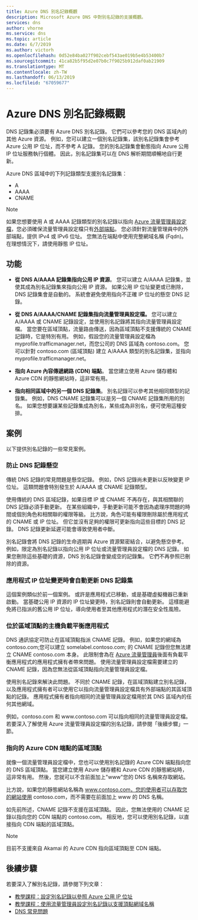 ```yaml
---
title: Azure DNS 別名記錄概觀
description: Microsoft Azure DNS 中對別名記錄的支援概觀。
services: dns
author: vhorne
ms.service: dns
ms.topic: article
ms.date: 6/7/2019
ms.author: victorh
ms.openlocfilehash: 0d52e84ba027f902cebf543ae019b5e4b53400b7
ms.sourcegitcommit: 41ca82b5f95d2e07b0c7f9025b912daf0ab21909
ms.translationtype: MT
ms.contentlocale: zh-TW
ms.lasthandoff: 06/13/2019
ms.locfileid: "67059677"
---
```

# <a name="azure-dns-alias-records-overview"></a>Azure DNS 別名記錄概觀

DNS 記錄集必須要有 Azure DNS 別名記錄。 它們可以參考您的 DNS 區域內的其他 Azure 資源。 例如，您可以建立一個別名記錄集，該別名記錄集會參考 Azure 公用 IP 位址，而不參考 A 記錄。 您的別名記錄集會動態指向 Azure 公用 IP 位址服務執行個體。 因此，別名記錄集可以在 DNS 解析期間順暢地自行更新。

Azure DNS 區域中的下列記錄類型支援別名記錄集： 

- A
- AAAA
- CNAME

> [!NOTE]
> 如果您想要使用 A 或 AAAA 記錄類型的別名記錄以指向 [Azure 流量管理員設定檔](../traffic-manager/quickstart-create-traffic-manager-profile.md)，您必須確保流量管理員設定檔只有[外部端點](../traffic-manager/traffic-manager-endpoint-types.md#external-endpoints)。 您必須針對流量管理員中的外部端點，提供 IPv4 或 IPv6 位址。 您無法在端點中使用完整網域名稱 (Fqdn)。 在理想情況下，請使用靜態 IP 位址。

## <a name="capabilities"></a>功能

- **從 DNS A/AAAA 記錄集指向公用 IP 資源**。 您可以建立 A/AAAA 記錄集，並使其成為別名記錄集來指向公用 IP 資源。 如果公用 IP 位址變更或已刪除，DNS 記錄集會是自動的。 系統會避免使用指向不正確 IP 位址的懸空 DNS 記錄。

- **從 DNS A/AAAA/CNAME 記錄集指向流量管理員設定檔。** 您可以建立 A/AAAA 或 CNAME 記錄設定，並使用別名記錄將其指向流量管理員設定檔。 當您要在區域頂點，流量路由傳送，因為區域頂點不支援傳統的 CNAME 記錄時，它是特別有用。 例如，假設您的流量管理員設定檔為 myprofile.trafficmanager.net，而您公司的 DNS 區域為 contoso.com。 您可以針對 contoso.com (區域頂點) 建立 A/AAAA 類型的別名記錄集，並指向 myprofile.trafficmanager.net。
- **指向 Azure 內容傳遞網路 (CDN) 端點**。 當您建立使用 Azure 儲存體和 Azure CDN 的靜態網站時，這非常有用。
- **指向相同區域中的另一個 DNS 記錄集**。 別名記錄可以參考其他相同類型的記錄集。 例如，DNS CNAME 記錄集可以是另一個 CNAME 記錄集所用的別名。 如果您想要讓某些記錄集成為別名，某些成為非別名，便可使用這種安排。

## <a name="scenarios"></a>案例

以下提供別名記錄的一些常見案例。

### <a name="prevent-dangling-dns-records"></a>防止 DNS 記錄懸空

傳統 DNS 記錄的常見問題是懸空記錄。 例如，DNS 記錄尚未更新以反映變更 IP 位址。 這類問題會特別發生於 A/AAAA 或 CNAME 記錄類型。

使用傳統的 DNS 區域記錄，如果目標 IP 或 CNAME 不再存在，與其相關聯的 DNS 記錄必須手動更新。 在某些組織中，手動更新可能不會因為處理序問題的時間或個別角色和相關聯的權限等級。 比方說，角色可能有權限刪除屬於應用程式的 CNAME 或 IP 位址。 但它並沒有足夠的權限可更新指向這些目標的 DNS 記錄。 DNS 記錄更新延遲可能會導致使用者中斷。

別名記錄會將 DNS 記錄的生命週期與 Azure 資源緊密結合，以避免懸空參考。 例如，限定為別名記錄以指向公用 IP 位址或流量管理員設定檔的 DNS 記錄。 如果您刪除這些基礎的資源，DNS 別名記錄會變成空的記錄集。 它們不再參照已刪除的資源。

### <a name="update-dns-record-set-automatically-when-application-ip-addresses-change"></a>應用程式 IP 位址變更時會自動更新 DNS 記錄集

這個案例類似於前一個案例。 或許是應用程式已移動，或是基礎虛擬機器已重新啟動。 當基礎公用 IP 資源的 IP 位址變更時，別名記錄則會自動更新。 這樣能避免將已指派的舊公用 IP 位址，導向使用者至其他應用程式的潛在安全性風險。

### <a name="host-load-balanced-applications-at-the-zone-apex"></a>位於區域頂點的主機負載平衡應用程式

DNS 通訊協定可防止在區域頂點指派 CNAME 記錄。 例如，如果您的網域為 contoso.com;您可以建立 somelabel.contoso.com; 的 CNAME 記錄但您無法建立 CNAME contoso.com 本身。
此限制會為在 [Azure 流量管理員](../traffic-manager/traffic-manager-overview.md)後面有負載平衡應用程式的應用程式擁有者帶來問題。 使用流量管理員設定檔需要建立的 CNAME 記錄，因為您無法從區域頂點指向流量管理員設定檔。

使用別名記錄來解決此問題。 不同於 CNAME 記錄，在區域頂點建立別名記錄，以及應用程式擁有者可以使用它以指向流量管理員設定檔具有外部端點的其區域頂點的記錄。 應用程式擁有者指向相同的流量管理員設定檔用於其 DNS 區域內的任何其他網域。

例如，contoso.com 和 www\.contoso.com 可以指向相同的流量管理員設定檔。 若要深入了解使用 Azure 流量管理員設定檔的別名記錄，請參閱「後續步驟」一節。

### <a name="point-zone-apex-to-azure-cdn-endpoints"></a>指向的 Azure CDN 端點的區域頂點

就像一個流量管理員設定檔中，您也可以使用別名記錄的 Azure CDN 端點指向您的 DNS 區域頂點。 當您建立使用 Azure 儲存體和 Azure CDN 的靜態網站時，這非常有用。 然後，您就可以不含前面加上"www"您的 DNS 名稱來存取網站。

比方說，如果您的靜態網站名稱為 www.contoso.com，您的使用者可以存取您的網站使用 contoso.com，而不需要在前面加上 www 的 DNS 名稱。

如先前所述，CNAME 記錄不支援在區域頂點。 因此，您無法使用的 CNAME 記錄以指向您的 CDN 端點的 contoso.com。 相反地，您可以使用別名記錄，以直接指向 CDN 端點的區域頂點。

> [!NOTE]
> 目前不支援來自 Akamai 的 Azure CDN 指向區域頂點至 CDN 端點。

## <a name="next-steps"></a>後續步驟

若要深入了解別名記錄，請參閱下列文章：

- [教學課程：設定別名記錄以參照 Azure 公用 IP 位址](tutorial-alias-pip.md)
- [教學課程：使用流量管理員設定別名記錄以支援頂點網域名稱](tutorial-alias-tm.md)
- [DNS 常見問題](https://docs.microsoft.com/azure/dns/dns-faq#alias-records)
